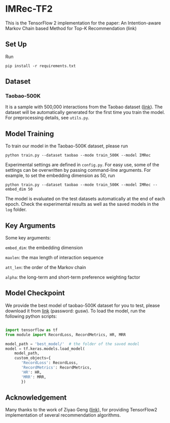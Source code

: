 # IMRec-TF2
This is the TensorFlow 2 implementation for the paper:
An Intention-aware Markov Chain based Method for Top-K Recommendation (link)

## Set Up
Run
```
pip install -r requirements.txt
```

## Dataset
### Taobao-500K
It is a sample with 500,000 interactions from the Taobao dataset ([link](https://tianchi.aliyun.com/dataset/dataDetail?dataId=649&userId=1)). The dataset will be automatically generated for the first time you train the model. For preprocessing details, see `utils.py`.

## Model Training
To train our model in the Taobao-500K dataset, please run
```
python train.py --dataset taobao --mode train_500K --model IMRec
```

Experimental settings are defined in `config.py`. For easy use, some of the settings can be overwritten by passing command-line arguments. For example, to set the embedding dimension as 50, run

```
python train.py --dataset taobao --mode train_500K --model IMRec --embed_dim 50
```

The model is evaluated on the test datasets automatically at the end of each epoch. Check the experimental results as well as the saved models in the `log` folder.


## Key Arguments
Some key arguments:

`embed_dim`: the embedding dimension

`maxlen`: the max length of interaction sequence

`att_len`: the order of the Markov chain

`alpha`: the long-term and short-term preference weighting factor


## Model Checkpoint
We provide the best model of taobao-500K dataset for you to test, please download it from [link](https://pan.baidu.com/s/1nGQ4KZuOiYALuRZVNM_8DQ) (password: gusw). To load the model, run the following python scripts:

```python

import tensorflow as tf
from module import RecordLoss, RecordMetrics, HR, MRR

model_path = 'best_model/'  # the folder of the saved model
model = tf.keras.models.load_model(
	model_path,
	custom_objects={
	   'RecordLoss': RecordLoss,
	   'RecordMetrics': RecordMetrics,
	   'HR': HR,
	   'MRR': MRR,
	   })
```


## Acknowledgement
Many thanks to the work of Ziyao Geng ([link](https://github.com/ZiyaoGeng/Recommender-System-with-TF2.0)), for providing TensorFlow2 implementation of several recommendation algorithms.